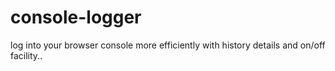 console-logger
==============

log into your browser console more efficiently with history details and on/off facility..
